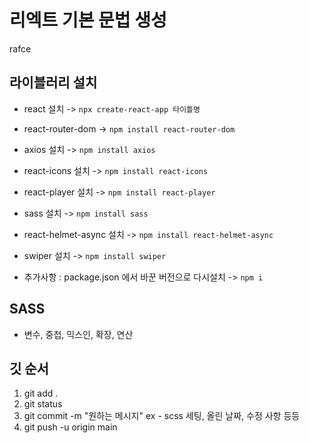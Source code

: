 # 리엑트 기본 문법 생성

rafce 

## 라이블러리 설치

- react 설치 -> ` npx create-react-app 타이틀명 `
- react-router-dom -> ` npm install react-router-dom `
- axios 설치 -> ` npm install axios `
- react-icons 설치 -> ` npm install react-icons `
- react-player 설치 -> ` npm install react-player `
- sass 설치 -> ` npm install sass `
- react-helmet-async 설치 -> ` npm install react-helmet-async `
- swiper 설치 -> ` npm install swiper ` 

- 추가사항 : package.json 에서 바꾼 버전으로 다시설치 -> `npm i`

## SASS

- 변수, 중첩, 믹스인, 확장, 연산

## 깃 순서

1. git add .
2. git status
3. git commit -m "원하는 메시지" ex - scss 세팅, 올린 날짜, 수정 사항 등등
4. git push -u origin main